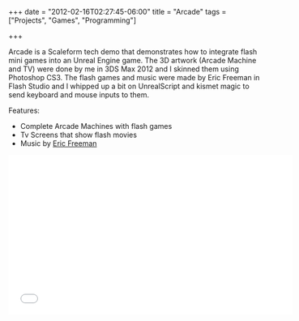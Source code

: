 +++
date = "2012-02-16T02:27:45-06:00"
title = "Arcade"
tags = ["Projects", "Games", "Programming"]

+++

Arcade is a Scaleform tech demo that demonstrates how to integrate flash mini games into an Unreal Engine game.<!--more--> The 3D artwork (Arcade Machine and TV) were done by me in 3DS Max 2012 and I skinned them using Photoshop CS3. The flash games and music were made by Eric Freeman in Flash Studio and I whipped up a bit on UnrealScript and kismet magic to send keyboard and mouse inputs to them. 

Features:

  * Complete Arcade Machines with flash games
  * Tv Screens that show flash movies
  * Music by [Eric Freeman](http://www.giantshaft.com)


<iframe width="560" height="315" src="//www.youtube.com/embed/0jpqIwHlR3o" frameborder="0" allowfullscreen></iframe>

